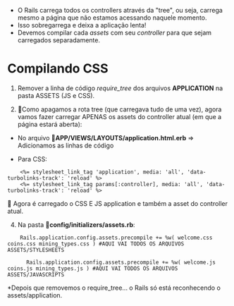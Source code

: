 + O Rails carrega todos os controllers através da "tree", ou seja, carrega mesmo a página que não estamos acessando naquele momento.
+ Isso sobregarrega e deixa a aplicação lenta!
+ Devemos compilar cada *assets* com seu *controller* para que sejam carregados separadamente.

# Compilando CSS

1. Remover a linha de código *require_tree* dos arquivos **APPLICATION** na pasta ASSETS (JS e CSS).

2. 🧧Como apagamos a rota tree (que carregava tudo de uma vez), agora vamos fazer carregar APENAS os assets do controller atual (em que a página estará aberta):

+ No arquivo 📂**APP/VIEWS/LAYOUTS/application.html.erb** => Adicionamos as linhas de código

+ Para CSS:
~~~
    <%= stylesheet_link_tag 'application', media: 'all', 'data-turbolinks-track': 'reload' %>
    <%= stylesheet_link_tag params[:controller], media: 'all', 'data-turbolinks-track': 'reload' %>
~~~

🌟 Agora é carregado o CSS E JS application e também a asset do controller atual.

4. Na pasta 📂**config/initializers/assets.rb**:
~~~
    Rails.application.config.assets.precompile += %w( welcome.css coins.css mining_types.css ) #AQUI VAI TODOS OS ARQUIVOS ASSETS/STYLESHEETS
~~~ 
~~~
      Rails.application.config.assets.precompile += %w( welcome.js coins.js mining_types.js ) #AQUI VAI TODOS OS ARQUIVOS ASSETS/JAVASCRIPTS
~~~
*Depois que removemos o require_tree... o Rails só está reconhecendo o assets/application.
